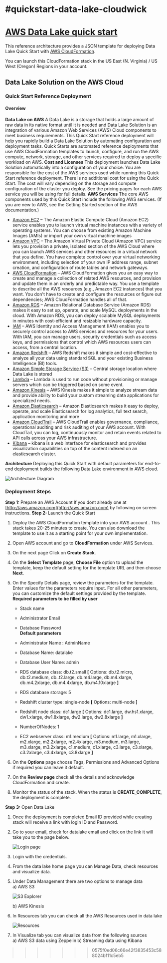 #quickstart-data-lake-cloudwick
=======
# [AWS Data Lake quick start](https://console.aws.amazon.com/cloudformation/home?region=us-east-1#/stacks/new?stackName=CWDLQuickstart&templateURL=https://s3-us-west-2.amazonaws.com/akshaypatil/aws-datalake/aws-datalake-qs.template)

This reference architecture provides a JSON template for deploying Data Lake Quick Start with [AWS CloudFormation](https://aws.amazon.com/cloudformation/).

You can launch this CloudFormation stack in the US East (N. Virginia) / US West (Oregon) Regions in your account.

## Data Lake Solution on the AWS Cloud

### Quick Start Reference Deployment

#### **Overview**

**Data Lake on AWS** A Data Lake is a storage that holds a large amount of raw data in its native format until it is needed and Data Lake Solution is an integration of various Amazon Web Services (AWS) Cloud components to meet business requirements. This Quick Start reference deployment will help you rapidly build a Data Lake Solution by automating configuration and deployment tasks. [](https://aws.amazon.com/quickstart/)Quick Starts are automated reference deployments that use AWS CloudFormation templates to launch, configure, and run the AWS compute, network, storage, and other services required to deploy a specific workload on AWS. **Cost and Licenses** This deployment launches Data Lake Solution automatically into a configuration of your choice. You are responsible for the cost of the AWS services used while running this Quick Start reference deployment. There is no additional cost for using the Quick Start. The cost will vary depending on the storage and compute configuration of the cluster you deploy. See the pricing pages for each AWS service you will be using for full details. **AWS Services** The core AWS components used by this Quick Start include the following AWS services. (If you are new to AWS, see the Getting Started section of the AWS documentation.)

*   [Amazon EC2](https://aws.amazon.com/documentation/ec2/) – The Amazon Elastic Compute Cloud (Amazon EC2) service enables you to launch virtual machine instances with a variety of operating systems. You can choose from existing Amazon Machine Images (AMIs) or import your own virtual machine images
*   [Amazon VPC](https://aws.amazon.com/documentation/vpc/) – The Amazon Virtual Private Cloud (Amazon VPC) service lets you provision a private, isolated section of the AWS Cloud where you can launch AWS services and other resources in a virtual network that you define. You have complete control over your virtual networking environment, including selection of your own IP address range, subnet creation, and configuration of route tables and network gateways.
*   [AWS CloudFormation](https://aws.amazon.com/documentation/cloudformation/) – AWS CloudFormation gives you an easy way to create and manage a collection of related AWS resources, and provision and update them in an orderly and predictable way. You use a template to describe all the AWS resources (e.g., Amazon EC2 instances) that you want. You don't have to create and configure the resources or figure out dependencies; AWS CloudFormation handles all of that.
*   [Amazon RDS](https://aws.amazon.com/documentation/rds/) – Amazon Relational Database Service (Amazon RDS) makes it easy to set up, operate, and scale MySQL deployments in the cloud. With Amazon RDS, you can deploy scalable MySQL deployments in minutes with cost-efficient and resizable hardware capacity.
*   [IAM](https://aws.amazon.com/documentation/iam/) – AWS Identity and Access Management (IAM) enables you to securely control access to AWS services and resources for your users. With IAM, you can manage users, security credentials such as access keys, and permissions that control which AWS resources users can access, from a central location.
*   [Amazon Redshift](#) – AWS Redshift makes it simple and cost-effective to analyze all your data using standard SQL and your existing Business Intelligence (BI) tools.
*   [Amazon Simple Storage Service (S3)](#) – Central storage location where Data Lake is stored
*   [Lambda](#) – Lambda is used to run code without provisioning or manage servers which can be triggered based on some event.
*   [Amazon Kinesis](#) – AWS Kinesis makes it simple to analyze stream data and provide ability to build your custom streaming data applications for specialized needs.
*   [Amazon Elasticsearch](#) – Amazon Elasticsearch makes it easy to deploy, operate, and scale Elasticsearch for log analytics, full text search, application monitoring and more
*   [Amazon CloudTrail](#) – AWS CloudTrail enables governance, compliance, operational auditing and risk auditing of your AWS account. With CloudTail, you can log, continuously monitor and retain events related to API calls across your AWS infrastructure.
*   [Kibana](#) – kibana is a web interface for elasticsearch and provides visualization capabilities on top of the content indexed on an elasticsearch cluster.

**Architecture** Deploying this Quick Start with default parameters for end-to-end deployment builds the following Data Lake environment in AWS cloud. 

![Architecture Diagram](/images/aws-dl-qs-arch.jpg "Architecture Diagram")

### **Deployment Steps**

**Step 1:** Prepare an AWS Account If you dont already one at [http://aws.amazon.com](http://aws.amazon.com) by following on screen instructions. **Step 2:** Launch the Quick Start

1.  Deploy the AWS CloudFormation template into your AWS account <stack link="">. This stack takes 20-25 minutes to create. You can also download the template to use it as a starting point for your own implementation.</stack>
2.  Open AWS account and go to **CloudFormation** under AWS Services.
3.  On the next page Click on **Create Stack**.
4.  On the **Select Template** page, **Choose File** option to upload the template, keep the default setting for the template URL and then choose **Next**.
5.  On the Specify Details page, review the parameters for the template. Enter values for the parameters require input. For all other parameters, you can customize the default settings provided by the template.  
    **Required parameters to be filled by user**  

    *   Stack name
    *   Administrator Email
    *   Database Password  
    **Default parameters**  

    *   Administrator Name : AdminName
    *   Database Name: datalake
    *   Database User Name: admin
    *   RDS database class: db.t2.small **[** Options: db.t2.micro, db.t2.medium, db..t2.large, db.m4.large, db.m4.xlarge, db.m4.2xlarge, db.m4.4xlarge, db.m4.10xlarge **]**
    *   RDS database storage: 5
    *   Redshift cluster type: single-node **[** Options: multi-node **]**
    *   Redshift node class: dc1.large **[** Options: dc1.large, dw.hs1.xlarge, dw1.xlarge, dw1.8xlarge, dw2.large, dw2.8xlarge **]**
    *   NumberOfNodes: 1
    *   EC2 webserver class: m1.medium **[** Options: m1.large, m1.xlarge, m2.xlarge, m2.2xlarge, m2.4xlarge, m3.medium, m3.large, m3.xlarge, m3.2xlarge, c1.medium, c1.xlarge, c3.large, c3.xlarge, c3.2xlarge, c3.4xlarge, c3.8xlarge **]**
6.  On the **Options** page choose Tags, Permissions and Advanced Options if required you can leave it default.
7.  On the **Review page** check all the details and acknowledge CloudFormation and create.
8.  Monitor the status of the stack. When the status is **CREATE_COMPLETE**, the deployment is complete.

**Step 3:** Open Data Lake

1.  Once the deployment is completed Email ID provided while creating stack will receive a link with login ID and Password.
2.  Go to your email, check for datalake email and click on the link it will take you to the page below.  

    ![Login page](/images/aws-qs-dl-login.png "Login page")
    
3.  Login with the credentials.
4.  From the data lake home page you can Manage Data, check resources and visualize data.
5.  Under Data Management there are two options to manage data  
    a) AWS S3  
    
    ![S3 Explorer](/images/aws-qs-dl-s3-explorer.png "S3 Explorer")  
    
    b) AWS Kinesis
6.  In Resources tab you can check all the AWS Resources used in data lake  

    ![Resources](/images/aws-qs-dl-resources.png "Resources")
    
7.  In Visualize tab you can visualize data from the following sources  
    a) AWS S3 data using Zeppelin b) Streaming data using Kibana
>>>>>>> 0575f0ed06c66e42f3835453c588024bf11c5eb5
